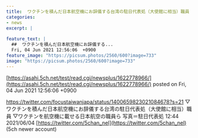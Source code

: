 ```yaml
---
title:  ワクチンを積んだ日本航空機にお辞儀する台湾の駐日代表処（大使館に相当）職員  
categories:
- news
excerpt: |
  
feature_text: |
  ##  ワクチンを積んだ日本航空機にお辞儀する...
  Fri, 04 Jun 2021 12:56:06  +0900
feature_image: "https://picsum.photos/2560/600?image=733"
image: "https://picsum.photos/2560/600?image=733"
---
```


[https://asahi.5ch.net/test/read.cgi/newsplus/1622778966/](https://asahi.5ch.net/test/read.cgi/newsplus/1622778966/)
posted on Fri, 04 Jun 2021 12:56:06  +0900

<!--more-->

https://twitter.com/focustaiwanjapa/status/1400659823021084678?s=21 ▽ワクチンを積んだ日本航空機にお辞儀する台湾の駐日代表処（大使館に相当）職員 ▽ワクチンを航空機に載せる日本航空の職員ら 写真＝駐日代表処 12:44 2021/06/04 [https://twitter.com/5chan_nel](https://twitter.com/5chan_nel) (5ch newer account)
